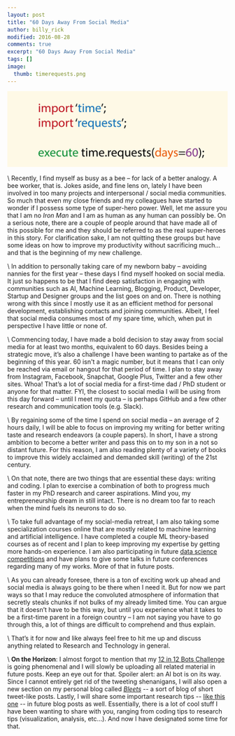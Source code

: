 ```yaml
---
layout: post
title: "60 Days Away From Social Media"
author: billy_rick
modified: 2016-08-28
comments: true
excerpt: "60 Days Away From Social Media"
tags: []
image:
  thumb: timerequests.png
---
```

![alt text](https://github.com/omarsar/omarsar.github.io/blob/master/images/timerequests.png?raw=true "Time Requests")

\\
Recently, I find myself as busy as a bee – for lack of a better analogy. A bee worker, that is. Jokes aside, and fine lens on, lately I have been involved in too many projects and interpersonal / social media communities. So much that even my close friends and my colleagues have started to wonder if I possess some type of super-hero power. Well, let me assure you that I am no *Iron Man* and I am as human as any human can possibly be. On a serious note, there are a couple of people around that have made all of this possible for me and they should be referred to as the real super-heroes in this story. For clarification sake, I am not quitting these groups but have some ideas on how to improve my productivity without sacrificing much... and that is the beginning of my new challenge.

\\
In addition to personally taking care of my newborn baby – avoiding nannies for the first year – these days I find myself hooked on social media. It just so happens to be that I find deep satisfaction in engaging with communities such as AI, Machine Learning, Blogging, Product, Developer, Startup and Designer groups and the list goes on and on. There is nothing wrong with this since I mostly use it as an efficient method for personal development, establishing contacts and joining communities. Albeit, I feel that social media consumes most of my spare time, which, when put in perspective I have little or none of.

\\
Commencing today, I have made a bold decision to stay away from social media for at least two months, equivalent to 60 days. Besides being a strategic move, it’s also a challenge I have been wanting to partake as of the beginning of this year. 60 isn't a magic number,  but it means that I can only be reached via email or hangout for that period of time. I plan to stay away from Instagram, Facebook, Snapchat, Google Plus, Twitter and a few other sites. Whoa! That’s a lot of social media for a first-time dad / PhD student or anyone for that matter. FYI, the closest to social media I will be using from this day forward – until I meet my quota – is perhaps GitHub and a few other research and communication tools (e.g. Slack).

\\
By regaining some of the time I spend on social media – an average of 2 hours daily, I will be able to focus on improving my writing for better writing taste and research endeavors (a couple papers). In short, I have a strong ambition to become a better writer and pass this on to my son in a not so distant future. For this reason, I am also reading plenty of a variety of books to improve this widely acclaimed and demanded skill (writing) of the 21st century.

\\
On that note, there are two things that are essential these days: writing and coding. I plan to exercise a combination of both to progress much faster in my PhD research and career aspirations. Mind you, my entrepreneurship dream in still intact. There is no dream too far to reach when the mind fuels its neurons to do so.

\\
To take full advantage of my social-media retreat, I am also taking some specialization courses online that are mostly related to machine learning and artificial intelligence. I have completed a couple ML theory-based courses as of recent and I plan to keep improving my expertise by getting more hands-on experience. I am also participating in future [data science competitions](https://www.kaggle.com/omarsar) and have plans to give some talks in future conferences regarding many of my works. More of that in future posts.

\\
As you can already foresee, there is a ton of exciting work up ahead and social media is always going to be there when I need it. But for now we part ways so that I may reduce the convoluted atmosphere of information that secretly steals chunks if not bulks of my already limited time. You can argue that it doesn’t have to be this way, but until you experience what it takes to be a first-time parent in a foreign country – I am not saying you have to go through this, a lot of things are difficult to comprehend and thus explain.

\\
That’s it for now and like always feel free to hit me up and discuss anything related to Research and Technology in general.

\\
**On the Horizon**: I almost forgot to mention that my [12 in 12 Bots Challenge](http://elvissaravia.com/12-in-12-challenge-smart-bots/) is going phenomenal and I will slowly be uploading all related material in future posts. Keep an eye out for that. Spoiler alert: an AI bot is on its way. Since I cannot entirely get rid of the tweeting shenanigans, I will also open a new section on my personal blog called [*Bleets*](http://elvissaravia.com/bleets/) -- a sort of blog of short tweet-like posts. Lastly, I will share some important research tips -- [like this one](http://elvissaravia.com/how-to-design-research-poster/) -- in future blog posts as well. Essentially, there is a lot of cool stuff I have been wanting to share with you, ranging from coding tips to research tips (visualization, analysis, etc...). And now I have designated some time for that.
